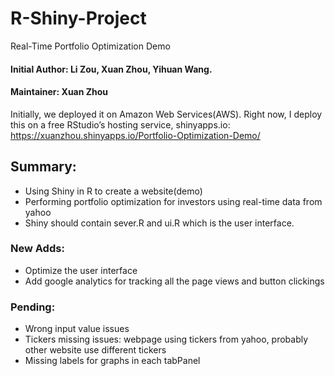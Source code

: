 # R-Shiny-Project
Real-Time Portfolio Optimization Demo
#### Initial Author: Li Zou, Xuan Zhou, Yihuan Wang.

#### Maintainer: Xuan Zhou

Initially, we deployed it on Amazon Web Services(AWS). Right now, I deploy this on a free RStudio’s hosting service, shinyapps.io:
https://xuanzhou.shinyapps.io/Portfolio-Optimization-Demo/

## Summary:
* Using Shiny in R to create a website(demo)
* Performing portfolio optimization for investors using real-time data from yahoo
* Shiny should contain sever.R and ui.R which is the user interface.

### New Adds:
* Optimize the user interface
* Add google analytics for tracking all the page views and button clickings


### Pending:
* Wrong input value issues
* Tickers missing issues: webpage using tickers from yahoo, probably other website use different tickers
* Missing labels for graphs in each tabPanel

